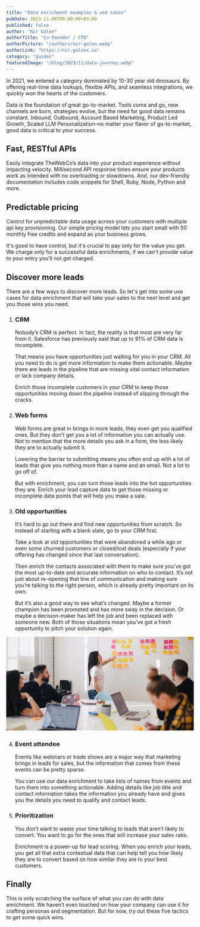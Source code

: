 ```yaml
---
title: "Data enrichment examples & use cases"
pubDate: 2023-11-08T09:00:00+03:00
published: false
author: "Nir Galon"
authorTitle: "Co-Founder / CTO"
authorPicture: "/authors/nir-galon.webp"
authorLink: "https://nir.galons.io"
category: "guides"
featuredImage: "/blog/2023/11/data-journey.webp"
---
```


In 2021, we entered a category dominated by 10-30 year old dinosaurs. By offering real-time data lookups, flexible APIs, and seamless integrations, we quickly won the hearts of the customers.

Data is the foundation of great go-to-market. Tools come and go, new channels are born, strategies evolve, but the need for good data remains constant. Inbound, Outbound, Account Based Marketing, Product Led Growth, Scaled LLM Personalization–no matter your flavor of go-to-market, good data is critical to your success.

<!--more-->

## Fast, RESTful APIs

Easily integrate TheWebCo’s data into your product experience without impacting velocity. Millisecond API response times ensure your products work as intended with no overloading or slowdowns. And, our dev-friendly documentation includes code snippets for Shell, Ruby, Node, Python and more.

## Predictable pricing

Control for unpredictable data usage across your customers with multiple api key provisioning. Our simple pricing model lets you start small with 50 monthly free credits and expand as your business grows.

It's good to have control, but it's crucial to pay only for the value you get. We charge only for a successful data enrichments, if we can't provide value to your entry you'll not get charged.

## Discover more leads

There are a few ways to discover more leads. So let's get into some use cases for data enrichment that will take your sales to the next level and get you those wins you need.

1. ### CRM

   Nobody’s CRM is perfect. In fact, the reality is that most are very far from it. Salesforce has previously said that up to 91% of CRM data is incomplete.

   That means you have opportunities just waiting for you in your CRM. All you need to do is get more information to make them actionable. Maybe there are leads in the pipeline that are missing vital contact information or lack company details.

   Enrich those incomplete customers in your CRM to keep those opportunities moving down the pipeline instead of slipping through the cracks.

2. ### Web forms

   Web forms are great in brings in more leads, they even get you qualified ones. But they don't get you a lot of information you can actually use. Not to mention that the more details you ask in a form, the less likely they are to actually submit it.

   Lowering the barrier to submitting means you often end up with a lot of leads that give you nothing more than a name and an email. Not a lot to go off of.

   But with enrichment, you can turn those leads into the hot opportunities they are. Enrich your lead capture data to get those missing or incomplete data points that will help you make a sale.

3. ### Old opportunities

   It’s hard to go out there and find new opportunities from scratch. So instead of starting with a blank slate, go to your CRM first.

   Take a look at old opportunities that were abandoned a while ago or even some churned customers or closed/lost deals (especially if your offering has changed since that last conversation).

   Then enrich the contacts associated with them to make sure you’ve got the most up-to-date and accurate information on who to contact. It’s not just about re-opening that line of communication and making sure you’re talking to the right person, which is already pretty important on its own.

   But it’s also a good way to see what’s changed. Maybe a former champion has been promoted and has more sway in the decision. Or maybe a decision-maker has left the job and been replaced with someone new. Both of those situations mean you’ve got a fresh opportunity to pitch your solution again.

![Rediscover old opportunities](/blog/2023/11/teamwork.webp)

4. ### Event attendee

   Events like webinars or trade shows are a major way that marketing brings in leads for sales, but the information that comes from these events can be pretty sparse.

   You can use our data enrichment to take lists of names from events and turn them into something actionable. Adding details like job title and contact information takes the information you already have and gives you the details you need to qualify and contact leads.

5. ### Prioritization

   You don’t want to waste your time talking to leads that aren’t likely to convert. You want to go for the ones that will increase your sales ratio.

   Enrichment is a power-up for lead scoring. When you enrich your leads, you get all that extra contextual data that can help tell you how likely they are to convert based on how similar they are to your best customers.

## Finally

This is only scratching the surface of what you can do with data enrichment. We haven’t even touched on how your company can use it for crafting personas and segmentation. But for now, try out these five tactics to get some quick wins.
